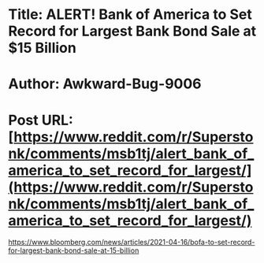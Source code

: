 # Title: ALERT! Bank of America to Set Record for Largest Bank Bond Sale at $15 Billion
# Author: Awkward-Bug-9006
# Post URL: [https://www.reddit.com/r/Superstonk/comments/msb1tj/alert_bank_of_america_to_set_record_for_largest/](https://www.reddit.com/r/Superstonk/comments/msb1tj/alert_bank_of_america_to_set_record_for_largest/)


https://www.bloomberg.com/news/articles/2021-04-16/bofa-to-set-record-for-largest-bank-bond-sale-at-15-billion